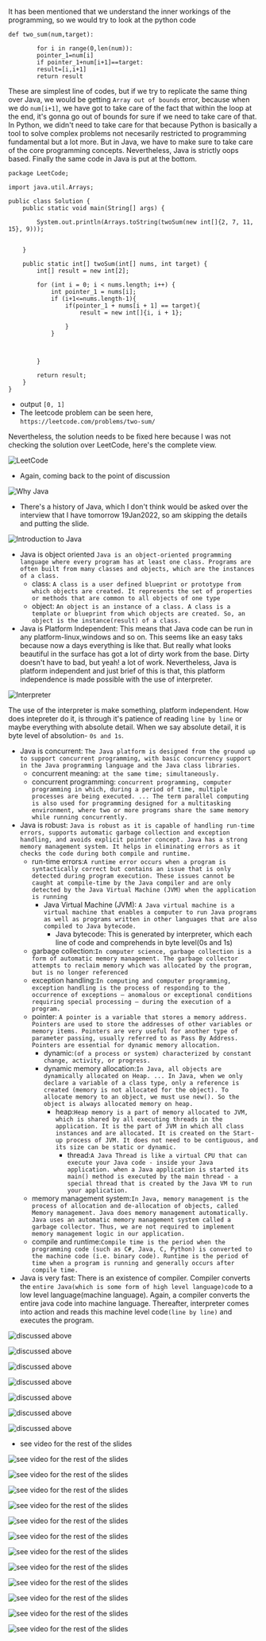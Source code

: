 It has been mentioned that we understand the inner workings of the programming, so we would try to look at the python code
```
def two_sum(num,target):

        for i in range(0,len(num)):
        pointer_1=num[i]
        if pointer_1+num[i+1]==target:
        result=[i,i+1]
        return result
```
These are simplest line of codes, but if we try to replicate the same thing over Java, we would be getting `Array out of bounds` error, because when we do `num[i+1]`, we have got to take care of the fact that within the loop at the end, it's gonna go out of bounds for sure if we need to take care of that. In Python, we didn't need to take care for that because Python is basically a tool to solve complex problems not necesarily restricted to programming fundamental but a lot more. But in Java, we have to make sure to take care of the core programming concepts. Nevertheless, Java is strictly oops based. Finally the same code in Java is put at the bottom.

```
package LeetCode;

import java.util.Arrays;

public class Solution {
    public static void main(String[] args) {

        System.out.println(Arrays.toString(twoSum(new int[]{2, 7, 11, 15}, 9)));


    }

    public static int[] twoSum(int[] nums, int target) {
        int[] result = new int[2];

        for (int i = 0; i < nums.length; i++) {
            int pointer_1 = nums[i];
            if (i+1<=nums.length-1){
                if(pointer_1 + nums[i + 1] == target){
                    result = new int[]{i, i + 1};

                }
            }



        }

        return result;
    }
}
```
- output `[0, 1]`
- The leetcode problem can be seen here, `https://leetcode.com/problems/two-sum/`

Nevertheless, the solution needs to be fixed here because I was not checking the solution over LeetCode, here's the complete view.

![LeetCode](https://github.com/anindameister/RohanSingh/blob/main/photos/LeetCode/1.PNG) 

- Again, coming back to the point of discussion

![Why Java](https://github.com/anindameister/RohanSingh/blob/main/photos/Picture1.png) 

- There's a history of Java, which I don't think would be asked over the interview that I have tomorrow 19Jan2022, so am skipping the details and putting the slide.

![Introduction to Java](https://github.com/anindameister/RohanSingh/blob/main/photos/Picture2.png) 

- Java is object oriented `Java is an object-oriented programming language where every program has at least one class. Programs are often built from many classes and objects, which are the instances of a class.`
    - class: `A class is a user defined blueprint or prototype from which objects are created. It represents the set of properties or methods that are common to all objects of one type`
    - object: `An object is an instance of a class. A class is a template or blueprint from which objects are created. So, an object is the instance(result) of a class.`
- Java is Platform Independent: This means that Java code can be run in any platform-linux,windows and so on. This seems like an easy taks because now a days everything is like that. But really what looks beautiful in the surface has got a lot of dirty work from the base. Dirty doesn't have to bad, but yeah! a lot of work. Nevertheless, Java is platform independent and just brief of this is that, this platform independence is made possible with the use of interpreter.

![Interpreter](https://github.com/anindameister/RohanSingh/blob/main/photos/1.PNG) 

The use of the interpreter is make something, platform independent. How does intepreter do it, is through it's patience of reading `line by line` or maybe everything with absolute detail. When we say absolute detail, it is byte level of absolution- `0s and 1s`.

- Java is concurrent: `The Java platform is designed from the ground up to support concurrent programming, with basic concurrency support in the Java programming language and the Java class libraries.`
    - concurrent meaning: `at the same time; simultaneously.`
    - concurrent programming: `concurrent programming, computer programming in which, during a period of time, multiple processes are being executed. ... The term parallel computing is also used for programming designed for a multitasking environment, where two or more programs share the same memory while running concurrently.`
- Java is robust: `Java is robust as it is capable of handling run-time errors, supports automatic garbage collection and exception handling, and avoids explicit pointer concept. Java has a strong memory management system. It helps in eliminating errors as it checks the code during both compile and runtime.`
    - run-time errors:`A runtime error occurs when a program is syntactically correct but contains an issue that is only detected during program execution. These issues cannot be caught at compile-time by the Java compiler and are only detected by the Java Virtual Machine (JVM) when the application is running`
        - Java Virtual Machine (JVM): `A Java virtual machine is a virtual machine that enables a computer to run Java programs as well as programs written in other languages that are also compiled to Java bytecode.`
            - Java bytecode: This is generated by interpreter, which each line of code and comprehends in byte level(0s and 1s)
    - garbage collection:`In computer science, garbage collection is a form of automatic memory management. The garbage collector attempts to reclaim memory which was allocated by the program, but is no longer referenced`
    - exception handling:`In computing and computer programming, exception handling is the process of responding to the occurrence of exceptions – anomalous or exceptional conditions requiring special processing – during the execution of a program.`
    - pointer: `A pointer is a variable that stores a memory address. Pointers are used to store the addresses of other variables or memory items. Pointers are very useful for another type of parameter passing, usually referred to as Pass By Address. Pointers are essential for dynamic memory allocation.`
        - dynamic:`(of a process or system) characterized by constant change, activity, or progress.`
        - dynamic memory allocation:`In Java, all objects are dynamically allocated on Heap. ... In Java, when we only declare a variable of a class type, only a reference is created (memory is not allocated for the object). To allocate memory to an object, we must use new(). So the object is always allocated memory on heap.`
            - heap:`Heap memory is a part of memory allocated to JVM, which is shared by all executing threads in the application. It is the part of JVM in which all class instances and are allocated. It is created on the Start-up process of JVM. It does not need to be contiguous, and its size can be static or dynamic.`
                - thread:`A Java Thread is like a virtual CPU that can execute your Java code - inside your Java application. when a Java application is started its main() method is executed by the main thread - a special thread that is created by the Java VM to run your application.`
    - memory management system:`In Java, memory management is the process of allocation and de-allocation of objects, called Memory management. Java does memory management automatically. Java uses an automatic memory management system called a garbage collector. Thus, we are not required to implement memory management logic in our application.`
    - compile and runtime:`Compile time is the period when the programming code (such as C#, Java, C, Python) is converted to the machine code (i.e. binary code). Runtime is the period of time when a program is running and generally occurs after compile time.`
- Java is very fast: There is an existence of compiler. Compiler converts the `entire Java(which is some form of high level language)code` to a low level language(machine language). Again, a compiler converts the entire java code into machine language. Thereafter, interpreter comes into action and reads this machine level code`(line by line)` and executes the program. 

![discussed above](https://github.com/anindameister/RohanSingh/blob/main/photos/Picture4.png) 

![discussed above](https://github.com/anindameister/RohanSingh/blob/main/photos/Picture5.png) 

![discussed above](https://github.com/anindameister/RohanSingh/blob/main/photos/Picture6.png) 

![discussed above](https://github.com/anindameister/RohanSingh/blob/main/photos/Picture7.png) 

![discussed above](https://github.com/anindameister/RohanSingh/blob/main/photos/Picture8.png) 

![discussed above](https://github.com/anindameister/RohanSingh/blob/main/photos/Picture9.png) 

![discussed above](https://github.com/anindameister/RohanSingh/blob/main/photos/Picture10.png) 

- see video for the rest of the slides

![see video for the rest of the slides](https://github.com/anindameister/RohanSingh/blob/main/photos/Picture11.png) 

![see video for the rest of the slides](https://github.com/anindameister/RohanSingh/blob/main/photos/Picture12.png) 

![see video for the rest of the slides](https://github.com/anindameister/RohanSingh/blob/main/photos/Picture13.png) 

![see video for the rest of the slides](https://github.com/anindameister/RohanSingh/blob/main/photos/Picture14.png) 

![see video for the rest of the slides](https://github.com/anindameister/RohanSingh/blob/main/photos/Picture15.png) 

![see video for the rest of the slides](https://github.com/anindameister/RohanSingh/blob/main/photos/Picture16.png) 

![see video for the rest of the slides](https://github.com/anindameister/RohanSingh/blob/main/photos/Picture17.png) 

![see video for the rest of the slides](https://github.com/anindameister/RohanSingh/blob/main/photos/Picture18.png) 

![see video for the rest of the slides](https://github.com/anindameister/RohanSingh/blob/main/photos/Picture19.png) 

![see video for the rest of the slides](https://github.com/anindameister/RohanSingh/blob/main/photos/Picture20.png) 

![see video for the rest of the slides](https://github.com/anindameister/RohanSingh/blob/main/photos/Picture21.png) 

![see video for the rest of the slides](https://github.com/anindameister/RohanSingh/blob/main/photos/Picture22.png) 



